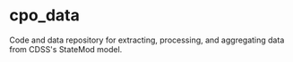 # cpo_data
Code and data repository for extracting, processing, and aggregating data from CDSS's StateMod model.
